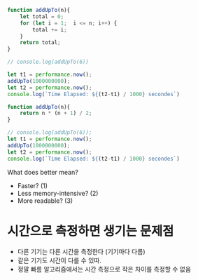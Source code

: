 ```javascript
function addUpTo(n){
	let total = 0;
	for (let i = 1;  i <= n; i++) {
		total += i;
	}
	return total;
}

// console.log(addUpTo(6))

let t1 = performance.now();
addUpTo(1000000000);
let t2 = performance.now();
console.log(`Time Elapsed: ${(t2-t1) / 1000} secondes`)
```


```javascript
function addUpTo(n){
    return n * (n + 1) / 2;    
}

// console.log(addUpTo(6));
let t1 = performance.now();
addUpTo(1000000000);
let t2 = performance.now();
console.log(`Time Elapsed: ${(t2-t1) / 1000} secondes`)
```

What does better mean?
- Faster? (1)
- Less memory-intensive? (2)
- More readable?  (3)


# 시간으로 측정하면 생기는 문제점
- 다른 기기는 다른 시간을 측정한다 (기기마다 다름)
- 같은 기기도 시간이 다를 수 있따.
- 정말 빠름 알고리즘에서는 시간 측정으로 작은 차이를 측정할 수 없음